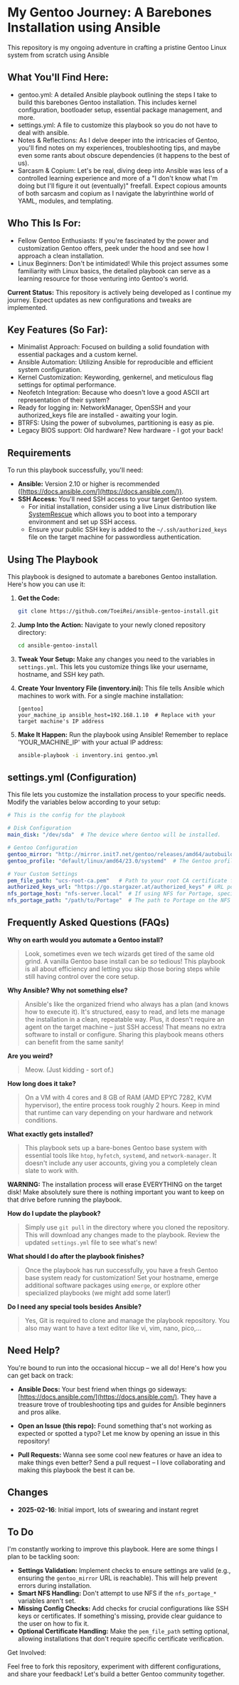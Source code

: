 # My Gentoo Journey: A Barebones Installation using Ansible

This repository is my ongoing adventure in crafting a pristine Gentoo Linux system from scratch using Ansible

## What You'll Find Here:  

- gentoo.yml:   A detailed Ansible playbook outlining the steps I take to build this barebones Gentoo installation. This includes kernel configuration, bootloader setup, essential package management, and more.
- settings.yml: A file to customize this playbook so you do not have to deal with ansible.
- Notes & Reflections:  As I delve deeper into the intricacies of Gentoo, you'll find notes on my experiences, troubleshooting tips, and maybe even some rants about obscure dependencies (it happens to the best of us).
- Sarcasm & Copium: Let's be real, diving deep into Ansible was less of a controlled learning experience and more of a "I don't know what I'm doing but I'll figure it out (eventually)" freefall. Expect copious amounts of both sarcasm and copium as I navigate the labyrinthine world of YAML, modules, and templating.

## Who This Is For:  

- Fellow Gentoo Enthusiasts:  If you're fascinated by the power and customization Gentoo offers, peek under the hood and see how I approach a clean installation.
- Linux Beginners:  Don't be intimidated! While this project assumes some familiarity with Linux basics, the detailed playbook can serve as a learning resource for those venturing into Gentoo's world.

**Current Status:**  This repository is actively being developed as I continue my journey. Expect updates as new configurations and tweaks are implemented.  

## Key Features (So Far):  
- Minimalist Approach:  Focused on building a solid foundation with essential packages and a custom kernel.
- Ansible Automation:  Utilizing Ansible for reproducible and efficient system configuration.
- Kernel Customization:   Keywording, genkernel, and meticulous flag settings for optimal performance.
- Neofetch Integration:  Because who doesn't love a good ASCII art representation of their system?
- Ready for logging in: NetworkManager, OpenSSH and your authorized_keys file are installed - awaiting your login.
- BTRFS: Using the power of subvolumes, partitioning is easy as pie.
- Legacy BIOS support: Old hardware? New hardware - I got your back!

## Requirements

To run this playbook successfully, you'll need:


* **Ansible:** Version 2.10 or higher is recommended ([https://docs.ansible.com/](https://docs.ansible.com/)).
* **SSH Access:** You'll need SSH access to your target Gentoo system.  
    - For initial installation, consider using a live Linux distribution like [SystemRescue](https://www.system-rescue.org/) which allows you to boot into a temporary environment and set up SSH access. 
    - Ensure your public SSH key is added to the `~/.ssh/authorized_keys` file on the target machine for passwordless authentication.

## Using The Playbook

This playbook is designed to automate a barebones Gentoo installation. Here's how you can use it:


1. **Get the Code:**
   ```bash
   git clone https://github.com/ToeiRei/ansible-gentoo-install.git
   ```

2. **Jump Into the Action:**  Navigate to your newly cloned repository directory: 
   ```bash
   cd ansible-gentoo-install
   ```


3. **Tweak Your Setup:** Make any changes you need to the variables in `settings.yml`. This lets you customize things like your username, hostname, and SSH key path.

4.  **Create Your Inventory File (inventory.ini):** 
   This file tells Ansible which machines to work with. For a single machine installation:

    ```
    [gentoo]
    your_machine_ip ansible_host=192.168.1.10  # Replace with your target machine's IP address

    ```

5. **Make It Happen:** Run the playbook using Ansible! Remember to replace 'YOUR_MACHINE_IP' with your actual IP address:
   ```bash
   ansible-playbook -i inventory.ini gentoo.yml
   ```


## settings.yml (Configuration)

This file lets you customize the installation process to your specific needs. Modify the variables below according to your setup:

```yaml
# This is the config for the playbook

# Disk Configuration 
main_disk: "/dev/sda"  # The device where Gentoo will be installed.

# Gentoo Configuration
gentoo_mirror: "http://mirror.init7.net/gentoo/releases/amd64/autobuilds/current-stage3-amd64-systemd" # Gentoo Stage 3 mirror URL
gentoo_profile: "default/linux/amd64/23.0/systemd"  # The Gentoo profile to use

# Your Custom Settings
pem_file_path: "ucs-root-ca.pem"   # Path to your root CA certificate file (e.g., for SSL verification) 
authorized_keys_url: "https://go.stargazer.at/authorized_keys" # URL pointing to a file containing your public SSH keys
nfs_portage_host: "nfs-server.local"  # If using NFS for Portage, specify the host name or IP address. (Example)
nfs_portage_path: "/path/to/Portage"  # The path to Portage on the NFS server
```

## Frequently Asked Questions (FAQs)

**Why on earth would you automate a Gentoo install?**
> Look, sometimes even we tech wizards get tired of the same old grind. A vanilla Gentoo base install can be _so_ tedious! This playbook is all about efficiency and letting you skip those boring steps while still having control over the core setup.

**Why Ansible? Why not something else?** 
> Ansible's like the organized friend who always has a plan (and knows how to execute it). It's structured, easy to read, and lets me manage the installation in a clean, repeatable way. Plus,  it doesn't require an agent on the target machine – just SSH access! That means no extra software to install or configure. Sharing this playbook means others can benefit from the same sanity!

**Are you weird?**
> Meow.  (Just kidding - sort of.)

 **How long does it take?**
> On a VM with 4 cores and 8 GB of RAM (AMD EPYC 7282, KVM hypervisor), the entire process took roughly 2 hours. Keep in mind that runtime can vary depending on your hardware and network conditions.   

**What exactly gets installed?**
> This playbook sets up a bare-bones Gentoo base system with essential tools like `htop`, `hyfetch`, `systemd`, and `network-manager`. It doesn't include any user accounts, giving you a completely clean slate to work with.

 **WARNING:** The installation process will erase EVERYTHING on the target disk!  Make absolutely sure there is nothing important you want to keep on that drive before running the playbook. 

**How do I update the playbook?**
> Simply use `git pull` in the directory where you cloned the repository. This will download any changes made to the playbook. Review the updated `settings.yml` file to see what's new!


 **What should I do after the playbook finishes?**
> Once the playbook has run successfully, you have a fresh Gentoo base system ready for customization! Set your hostname, emerge additional software packages using `emerge`, or explore other specialized playbooks (we might add some later!)

 **Do I need any special tools besides Ansible?**
> Yes, Git is required to clone and manage the playbook repository. You also may want to have a text editor like vi, vim, nano, pico,... 

## Need Help?

You're bound to run into the occasional hiccup – we all do!  Here's how you can get back on track:

* **Ansible Docs:** Your best friend when things go sideways:  [https://docs.ansible.com/](https://docs.ansible.com/). They have a treasure trove of troubleshooting tips and guides for Ansible beginners and pros alike.


* **Open an Issue (this repo):** Found something that's not working as expected or spotted a typo? Let me know by opening an issue in this repository!  
* **Pull Requests:** Wanna see some cool new features or have an idea to make things even better?  Send a pull request – I love collaborating and making this playbook the best it can be.

## Changes
- **2025-02-16**:  Initial import, lots of swearing and instant regret

##  To Do 

I'm constantly working to improve this playbook. Here are some things I plan to be tackling soon:

* **Settings Validation:** Implement checks to ensure settings are valid (e.g., ensuring the `gentoo_mirror` URL is reachable). This will help prevent errors during installation.
* **Smart NFS Handling:**  Don't attempt to use NFS if the `nfs_portage_*` variables aren't set. 
* **Missing Config Checks:** Add checks for crucial configurations like SSH keys or certificates. If something's missing, provide clear guidance to the user on how to fix it.
* **Optional Certificate Handling:**  Make the `pem_file_path` setting optional, allowing installations that don't require specific certificate verification.


Get Involved:   

Feel free to fork this repository, experiment with different configurations, and share your feedback! Let's build a better Gentoo community together. 
